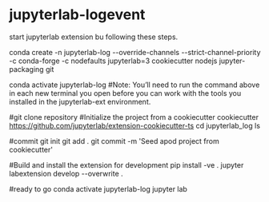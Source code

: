 # jupyterlab-logevent
start jupyterlab extension bu following these steps.

conda create -n jupyterlab-log --override-channels --strict-channel-priority -c conda-forge -c nodefaults jupyterlab=3 cookiecutter nodejs jupyter-packaging git

conda activate jupyterlab-log
#Note: You’ll need to run the command above in each new terminal you open before you can work with the tools you installed in the jupyterlab-ext environment.

#git clone repository
#Initialize the project from a cookiecutter
cookiecutter https://github.com/jupyterlab/extension-cookiecutter-ts
cd jupyterlab_log
ls

#commit
git init
git add .
git commit -m 'Seed apod project from cookiecutter'


#Build and install the extension for development
pip install -ve .
jupyter labextension develop --overwrite .

#ready to go
conda activate jupyterlab-log
jupyter lab
